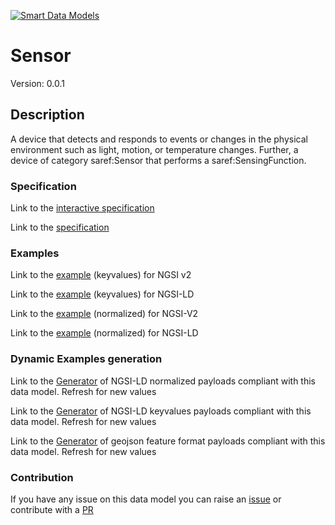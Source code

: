 [![Smart Data Models](https://smartdatamodels.org/wp-content/uploads/2022/01/SmartDataModels_logo.png "Logo")](https://smartdatamodels.org)
# Sensor
Version: 0.0.1

## Description 

A device that detects and responds to events or changes in the physical environment such as light, motion, or temperature changes. Further, a device of category saref:Sensor that performs a saref:SensingFunction.
### Specification

Link to the [interactive specification](https://swagger.lab.fiware.org/?url=https://smart-data-models.github.io/dataModel.SAREF/Sensor/swagger.yaml)

Link to the [specification](https://github.com/smart-data-models/dataModel.SAREF/blob/master/Sensor/doc/spec.md)
### Examples

Link to the [example](https://smart-data-models.github.io/dataModel.SAREF/Sensor/examples/example.json) (keyvalues) for NGSI v2

Link to the [example](https://smart-data-models.github.io/dataModel.SAREF/Sensor/examples/example.jsonld) (keyvalues) for NGSI-LD

Link to the [example](https://smart-data-models.github.io/dataModel.SAREF/Sensor/examples/example-normalized.json) (normalized) for NGSI-V2

Link to the [example](https://smart-data-models.github.io/dataModel.SAREF/Sensor/examples/example-normalized.jsonld) (normalized) for NGSI-LD
### Dynamic Examples generation

Link to the [Generator](https://smartdatamodels.org/extra/ngsi-ld_generator.php?schemaUrl=https://raw.githubusercontent.com/smart-data-models/dataModel.SAREF/master/Sensor/schema.json&email=info@smartdatamodels.org) of NGSI-LD normalized payloads compliant with this data model. Refresh for new values

Link to the [Generator](https://smartdatamodels.org/extra/ngsi-ld_generator_keyvalues.php?schemaUrl=https://raw.githubusercontent.com/smart-data-models/dataModel.SAREF/master/Sensor/schema.json&email=info@smartdatamodels.org) of NGSI-LD keyvalues payloads compliant with this data model. Refresh for new values

Link to the [Generator](https://smartdatamodels.org/extra/geojson_features_generator.php?schemaUrl=https://raw.githubusercontent.com/smart-data-models/dataModel.SAREF/master/Sensor/schema.json&email=info@smartdatamodels.org) of geojson feature format payloads compliant with this data model. Refresh for new values
### Contribution

 If you have any issue on this data model you can raise an [issue](https://github.com/smart-data-models/dataModel.SAREF/issues)  or contribute with a [PR](https://github.com/smart-data-models/dataModel.SAREF/pulls)